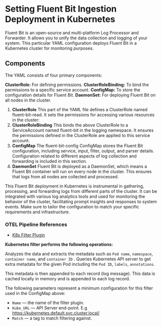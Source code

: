 # Setting Fluent Bit Ingestion Deployment in Kubernetes
Fluent Bit is an open-source and multi-platform Log Processor and Forwarder. It allows you to unify the data collection and logging of your system. This particular YAML configuration deploys Fluent Bit in a Kubernetes cluster for monitoring purposes.

## Components
The YAML consists of four primary components:

**ClusterRole:** For defining permissions.
**ClusterRoleBinding:** To bind the permissions to a specific service account.
**ConfigMap:** To store the configuration details for Fluent Bit.
**DaemonSet:** For deploying Fluent Bit on all nodes in the cluster.

1. **ClusterRole**
   This part of the YAML file defines a ClusterRole named fluent-bit-read. It sets the permissions for accessing various resources in the cluster:
2. **ClusterRoleBinding**
   This binds the above ClusterRole to a ServiceAccount named fluent-bit in the logging namespace. It ensures the permissions defined in the ClusterRole are applied to this service account.
3. **ConfigMap**
   The fluent-bit-config ConfigMap stores the Fluent Bit configuration, including service, input, filter, output, and parser details. Configuration related to different aspects of log collection and forwarding is included in this section.
4. **DaemonSet**
   Fluent Bit is deployed as a DaemonSet, which means a Fluent Bit container will run on every node in the cluster. This ensures that logs from all nodes are collected and processed.


This Fluent Bit deployment in Kubernetes is instrumental in gathering, processing, and forwarding logs from different parts of the cluster.
It can be integrated with various log analytics tools and used for monitoring the behavior of the cluster, facilitating prompt insights and responses to system events. Make sure to tailor the configuration to match your specific requirements and infrastructure.


### OTEL Pipeline References 
- [K8s Filter Plugin](https://docs.fluentbit.io/manual/pipeline/filters/kubernetes) 

**Kubernetes filter performs the following operations:**

Analyzes the data and extracts the metadata such as `Pod name`, `namespace`, `container name`, and `container ID` .
Queries Kubernetes API server to get extra metadata for the given Pod including the `Pod ID`, `labels`,  `annotations`.

This metadata is then appended to each record (log message).
This data is cached locally in memory and is appended to each log record. 

The following parameters represent a minimum configuration for this filter used in the ConfigMap above:

- `Name` — the name of the filter plugin.
- `Kube_URL` — API Server end-point. E.g https://kubernetes.default.svc.cluster.local/
- `Match` — a tag to match filtering against.

